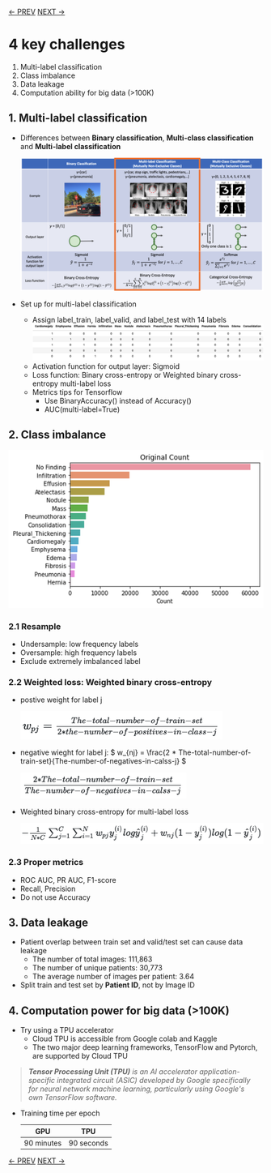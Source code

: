 [<- PREV](README.md) [ NEXT ->](chestxray-part2.md)

# 4 key challenges
1. Multi-label classification
2. Class imbalance
3. Data leakage
4. Computation ability for big data (>100K)

## 1. Multi-label classification
- Differences between **Binary classification**, **Multi-class classification** and **Multi-label classification**

  ![multi-label classification](images/multilabel.png)

- Set up for multi-label classification
  * Assign label_train, label_valid, and label_test with 14 labels
    ![label](images/label.png)
  * Activation function for output layer: Sigmoid
  * Loss function: Binary cross-entropy or Weighted binary cross-entropy multi-label loss
  * Metrics tips for Tensorflow
    * Use BinaryAccuracy() instead of Accuracy()
    * AUC(multi-label=True)  

## 2. Class imbalance

![count](images/count.png)
### 2.1 Resample
- Undersample: low frequency labels 
- Oversample: high frequency labels
- Exclude extremely imbalanced label


### 2.2 Weighted loss: Weighted binary cross-entropy
- postive weight for label j

    ![math1](images/math1.png)
- negative wieght for label j:  $ w_{nj} = \frac{2 * The-total-number-of-train-set}{The-number-of-negatives-in-calss-j} $

    ![math2](images/math2.png)
- Weighted binary cross-entropy for multi-label loss

    ![math3](images/math3.png)

### 2.3 Proper metrics 
- ROC AUC, PR AUC, F1-score 
- Recall, Precision
- Do not use Accuracy


## 3. Data leakage
- Patient overlap between train set and valid/test set can cause data leakage
    * The number of total images: 111,863
    * The number of unique patients: 30,773
    * The average number of images per patient: 3.64
- Split train and test set by **Patient ID**, not by Image ID

## 4. Computation power for big data (>100K)
- Try using a TPU accelerator
    * Cloud TPU is accessible from Google colab and Kaggle 
    * The two major deep learning frameworks, TensorFlow and Pytorch, are supported by Cloud TPU 
 > ***Tensor Processing Unit (TPU)** is an AI accelerator application-specific integrated circuit (ASIC) developed by Google specifically for neural network machine learning, particularly using Google's own TensorFlow software.*
- Training time per epoch

  GPU | TPU
  :-----: | :-----:
  90 minutes | 90 seconds

[<- PREV](README.md) [ NEXT ->](chestxray-part2.md)
